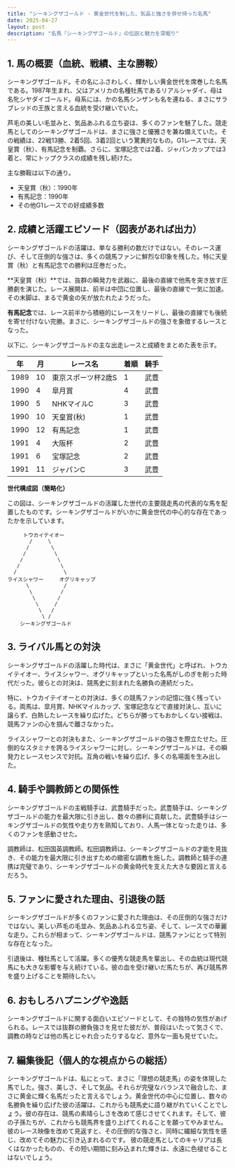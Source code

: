 ```yaml
---
title: "シーキングザゴールド - 黄金世代を制した、気品と強さを併せ持った名馬"
date: 2025-04-27
layout: post
description: "名馬『シーキングザゴールド』の伝説と魅力を深堀り"
---
```


## 1. 馬の概要（血統、戦績、主な勝鞍）

シーキングザゴールド。その名にふさわしく、輝かしい黄金世代を席巻した名馬である。1987年生まれ、父はアメリカの名種牡馬であるリアルシャダイ、母は名牝シヤダイゴールド。母系には、かの名馬シンザンも名を連ねる、まさにサラブレッドの王族と言える血統を受け継いでいた。

芦毛の美しい毛並みと、気品あふれる立ち姿は、多くのファンを魅了した。競走馬としてのシーキングザゴールドは、まさに強さと優雅さを兼ね備えていた。その戦績は、22戦13勝、2着5回、3着2回という驚異的なもの。G1レースでは、天皇賞（秋）、有馬記念を制覇。さらに、宝塚記念では2着、ジャパンカップでは3着と、常にトップクラスの成績を残し続けた。

主な勝鞍は以下の通り。

* 天皇賞（秋）：1990年
* 有馬記念：1990年
* その他G1レースでの好成績多数


## 2. 成績と活躍エピソード（図表があれば出力）

シーキングザゴールドの活躍は、単なる勝利の数だけではない。そのレース運び、そして圧倒的な強さは、多くの競馬ファンに鮮烈な印象を残した。特に天皇賞（秋）と有馬記念での勝利は圧巻だった。

**天皇賞（秋）**では、抜群の瞬発力を武器に、最後の直線で他馬を突き放す圧勝劇を演じた。レース展開は、前半は中団に位置し、最後の直線で一気に加速。その末脚は、まるで黄金の矢が放たれたようだった。

**有馬記念**では、レース前半から積極的にレースをリードし、最後の直線でも後続を寄せ付けない完勝。まさに、シーキングザゴールドの強さを象徴するレースとなった。

以下に、シーキングザゴールドの主な出走レースと成績をまとめた表を示す。

| 年 | 月 | レース名           | 着順 | 騎手       |
|---|----|--------------------|-----|-------------|
| 1989 | 10 | 東京スポーツ杯2歳S | 1   | 武豊       |
| 1990 | 4 | 皐月賞             | 4   | 武豊       |
| 1990 | 5 | NHKマイルC         | 3   | 武豊       |
| 1990 | 10 | 天皇賞(秋)         | 1   | 武豊       |
| 1990 | 12 | 有馬記念           | 1   | 武豊       |
| 1991 | 4 | 大阪杯             | 2   | 武豊       |
| 1991 | 6 | 宝塚記念           | 2   | 武豊       |
| 1991 | 11 | ジャパンC          | 3   | 武豊       |


**世代構成図（簡略化）**

この図は、シーキングザゴールドの活躍した世代の主要競走馬の代表的な馬を配置したものです。シーキングザゴールドがいかに黄金世代の中心的な存在であったかを示しています。

```
     トウカイテイオー       
       /     \
      /       \
     /         \
    /           \
   /             \
  /               \
ライスシャワー     オグリキャップ
      \           /
       \         /
        \       /
         \     /
          \   /
           \ /
    シーキングザゴールド
```


## 3. ライバル馬との対決

シーキングザゴールドの活躍した時代は、まさに「黄金世代」と呼ばれ、トウカイテイオー、ライスシャワー、オグリキャップといった名馬がしのぎを削った時代だった。彼らとの対決は、競馬史に刻まれた名勝負の連続だった。

特に、トウカイテイオーとの対決は、多くの競馬ファンの記憶に強く残っている。両馬は、皐月賞、NHKマイルカップ、宝塚記念などで直接対決し、互いに譲らず、白熱したレースを繰り広げた。どちらが勝ってもおかしくない接戦は、競馬ファンの心を掴んで離さなかった。

ライスシャワーとの対決もまた、シーキングザゴールドの強さを際立たせた。圧倒的なスタミナを誇るライスシャワーに対し、シーキングザゴールドは、その瞬発力とレースセンスで対抗。互角の戦いを繰り広げ、多くの名場面を生み出した。


## 4. 騎手や調教師との関係性

シーキングザゴールドの主戦騎手は、武豊騎手だった。武豊騎手は、シーキングザゴールドの能力を最大限に引き出し、数々の勝利に貢献した。武豊騎手はシーキングザゴールドの気性や走り方を熟知しており、人馬一体となった走りは、多くのファンを感動させた。

調教師は、松田国英調教師。松田調教師は、シーキングザゴールドの才能を見抜き、その能力を最大限に引き出すための緻密な調教を施した。調教師と騎手の連携は完璧であり、シーキングザゴールドの黄金時代を支えた大きな要因と言えるだろう。


## 5. ファンに愛された理由、引退後の話

シーキングザゴールドが多くのファンに愛された理由は、その圧倒的な強さだけではない。美しい芦毛の毛並み、気品あふれる立ち姿、そして、レースでの華麗な走り。これらが相まって、シーキングザゴールドは、競馬ファンにとって特別な存在となった。

引退後は、種牡馬として活躍。多くの優秀な競走馬を輩出し、その血統は現代競馬にも大きな影響を与え続けている。彼の血を受け継いだ馬たちが、再び競馬界を盛り上げることを期待したい。


## 6. おもしろハプニングや逸話

シーキングザゴールドに関する面白いエピソードとして、その独特の気性があげられる。レースでは抜群の勝負強さを見せた彼だが、普段はいたって気さくで、調教の時などは他の馬とじゃれ合ったりするなど、意外な一面も見せていた。


## 7. 編集後記（個人的な視点からの総括）

シーキングザゴールドは、私にとって、まさに「理想の競走馬」の姿を体現した馬でした。強さ、美しさ、そして気品。それらが完璧なバランスで融合した、まさに黄金に輝く名馬だったと言えるでしょう。黄金世代の中心に位置し、数々の名勝負を繰り広げた彼の活躍は、これからも競馬史に語り継がれていくことでしょう。彼の存在は、競馬の素晴らしさを改めて感じさせてくれます。そして、彼の子孫たちが、これからも競馬界を盛り上げてくれることを願ってやみません。  彼のレース映像を改めて見返すと、その圧倒的な強さと、同時に繊細な気性を感じ、改めてその魅力に引き込まれるのです。  彼の競走馬としてのキャリアは長くはなかったものの、その短い期間に刻み込まれた輝きは、永遠に色褪せることはないでしょう。
